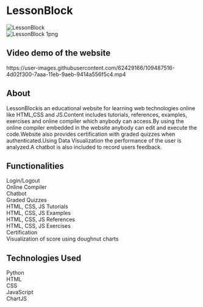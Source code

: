 # LessonBlock

![LessonBlock](https://user-images.githubusercontent.com/62429166/109489235-92282480-7aac-11eb-9ae8-10822cc1960b.png)<br>
![LessonBlock 1png](https://user-images.githubusercontent.com/62429166/109489553-0d89d600-7aad-11eb-923a-26fe2df6bd20.png)

<h2>Video demo of the website</h2>
https://user-images.githubusercontent.com/62429166/109487516-4d02f300-7aaa-11eb-9aeb-9414a556f5c4.mp4

<h2>About</h2>
LessonBlockis an educational website for learning web technologies online like HTML,CSS and
JS.Content includes tutorials, references, examples, exercises and online compiler which anybody
can access.By using the online compiler embedded in the website anybody can edit and execute the
code.Website also provides certification with graded quizzes when authenticated.Using Data
Visualization the performance of the user is analyzed.A chatbot is also included to record users feedback.

<h2>Functionalities</h2>
Login/Logout<br>
Online Compiler<br>
Chatbot<br>
Graded Quizzes<br>
HTML, CSS, JS Tutorials<br>
HTML, CSS, JS Examples<br>
HTML, CSS, JS References<br>
HTML, CSS, JS Exercises<br>
Certification<br>
Visualization of score using doughnut charts<br>

<h2>Technologies Used</h2>
Python<br>
HTML<br>
CSS<br>
JavaScript<br>
ChartJS<br>
